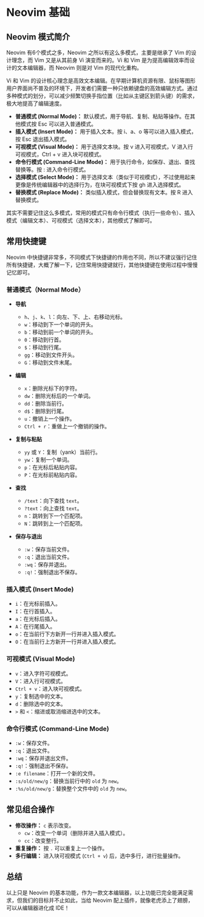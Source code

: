# Neovim 基础

## Neovim 模式简介

Neovim 有6个模式之多，Neovim 之所以有这么多模式，主要是继承了 Vim 的设计理念，而 Vim 又是从其前身 Vi 演变而来的。Vi 和 Vim 是为提高编辑效率而设计的文本编辑器，而 Neovim 则是对 Vim 的现代化重构。

Vi 和 Vim 的设计核心理念是高效文本编辑。在早期计算机资源有限、鼠标等图形用户界面尚不普及的环境下，开发者们需要一种只依赖键盘的高效编辑方式。通过多种模式的划分，可以减少频繁切换手指位置（比如从主键区到箭头键）的需求，极大地提高了编辑速度。

- **普通模式 (Normal Mode)：** 默认模式，用于导航、复制、粘贴等操作。在其他模式按 Esc 可以进入普通模式。
- **插入模式 (Insert Mode)：** 用于插入文本。按 i、a、o 等可以进入插入模式，按 Esc 退出插入模式。
- **可视模式 (Visual Mode)：** 用于选择文本块。按 v 进入可视模式，V 进入行可视模式，Ctrl + v 进入块可视模式。
- **命令行模式 (Command-Line Mode)：** 用于执行命令，如保存、退出、查找替换等。按 : 进入命令行模式。
- **选择模式 (Select Mode)：** 用于选择文本（类似于可视模式），不过使用起来更像是传统编辑器中的选择行为，在块可视模式下按 gh 进入选择模式。
- **替换模式 (Replace Mode)：** 类似插入模式，但会替换现有文本。按 R 进入替换模式。

其实不需要记住这么多模式，常用的模式只有命令行模式（执行一些命令）、插入模式（编辑文本）、可视模式（选择文本），其他模式了解即可。

## 常用快捷键

Neovim 中快捷键非常多，不同模式下快捷键的作用也不同，所以不建议强行记住所有快捷键，大概了解一下，记住常用快捷键就行，其他快捷键在使用过程中慢慢记忆即可。

### 普通模式（Normal Mode）

- **导航**

  - `h`、`j`、`k`、`l`：向左、下、上、右移动光标。
  - `w`：移动到下一个单词的开头。
  - `b`：移动到前一个单词的开头。
  - `0`：移动到行首。
  - `$`：移动到行尾。
  - `gg`：移动到文件开头。
  - `G`：移动到文件末尾。

- **编辑**

  - `x`：删除光标下的字符。
  - `dw`：删除光标后的一个单词。
  - `dd`：删除当前行。
  - `d$`：删除到行尾。
  - `u`：撤销上一个操作。
  - `Ctrl + r`：重做上一个撤销的操作。

- **复制与粘贴**

  - `yy` 或 `Y`：复制（yank）当前行。
  - `yw`：复制一个单词。
  - `p`：在光标后粘贴内容。
  - `P`：在光标前粘贴内容。

- **查找**

  - `/text`：向下查找 `text`。
  - `?text`：向上查找 `text`。
  - `n`：跳转到下一个匹配项。
  - `N`：跳转到上一个匹配项。

- **保存与退出**
  - `:w`：保存当前文件。
  - `:q`：退出当前文件。
  - `:wq`：保存并退出。
  - `:q!`：强制退出不保存。

### 插入模式 (Insert Mode)

- `i`：在光标前插入。
- `I`：在行首插入。
- `a`：在光标后插入。
- `A`：在行尾插入。
- `o`：在当前行下方新开一行并进入插入模式。
- `O`：在当前行上方新开一行并进入插入模式。

### 可视模式 (Visual Mode)

- `v`：进入字符可视模式。
- `V`：进入行可视模式。
- `Ctrl + v`：进入块可视模式。
- `y`：复制选中的文本。
- `d`：删除选中的文本。
- `>` 和 `<`：缩进或取消缩进选中的文本。

### 命令行模式 (Command-Line Mode)

- `:w`：保存文件。
- `:q`：退出文件。
- `:wq`：保存并退出文件。
- `:q!`：强制退出不保存。
- `:e filename`：打开一个新的文件。
- `:s/old/new/g`：替换当前行中的 `old` 为 `new`。
- `:%s/old/new/g`：替换整个文件中的 `old` 为 `new`。

## 常见组合操作

- **修改操作：** `c` 表示改变。
  - `cw`：改变一个单词（删除并进入插入模式）。
  - `cc`：改变整行。
- **重复操作：** 按 `.` 可以重复上一个操作。
- **多行编辑：** 进入块可视模式 (`Ctrl + v`) 后，选中多行，进行批量操作。

## 总结

以上只是 Neovim 的基本功能，作为一款文本编辑器，以上功能已完全能满足需求，但我们的目标并不止如此，当给 Neovim 配上插件，就像老虎添上了翅膀，可以从编辑器进化成 IDE！
